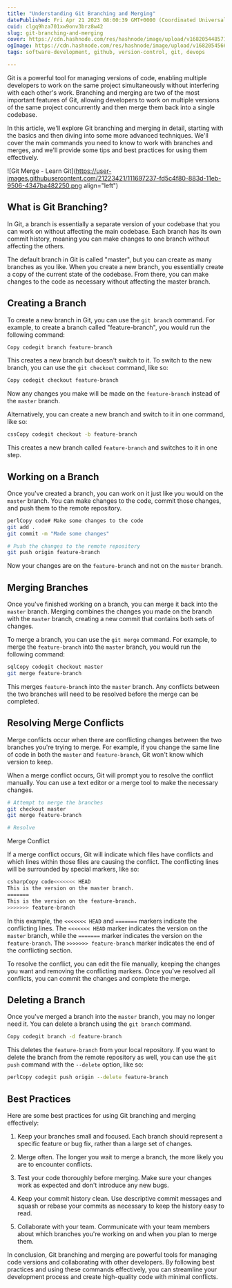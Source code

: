 ```yaml
---
title: "Understanding Git Branching and Merging"
datePublished: Fri Apr 21 2023 08:00:39 GMT+0000 (Coordinated Universal Time)
cuid: clgq9hza701xw9onv3brz8w42
slug: git-branching-and-merging
cover: https://cdn.hashnode.com/res/hashnode/image/upload/v1682054485711/e9573771-1fad-4f06-89eb-155794c7d972.png
ogImage: https://cdn.hashnode.com/res/hashnode/image/upload/v1682054566390/ceb4224a-3d1b-4e45-821b-c6569409c5b5.png
tags: software-development, github, version-control, git, devops

---
```


Git is a powerful tool for managing versions of code, enabling multiple developers to work on the same project simultaneously without interfering with each other's work. Branching and merging are two of the most important features of Git, allowing developers to work on multiple versions of the same project concurrently and then merge them back into a single codebase.

In this article, we'll explore Git branching and merging in detail, starting with the basics and then diving into some more advanced techniques. We'll cover the main commands you need to know to work with branches and merges, and we'll provide some tips and best practices for using them effectively.

![Git Merge - Learn Git](https://user-images.githubusercontent.com/21223421/111697237-fd5c4f80-883d-11eb-9506-4347ba482250.png align="left")

## **What is Git Branching?**

In Git, a branch is essentially a separate version of your codebase that you can work on without affecting the main codebase. Each branch has its own commit history, meaning you can make changes to one branch without affecting the others.

The default branch in Git is called "master", but you can create as many branches as you like. When you create a new branch, you essentially create a copy of the current state of the codebase. From there, you can make changes to the code as necessary without affecting the master branch.

## **Creating a Branch**

To create a new branch in Git, you can use the `git branch` command. For example, to create a branch called "feature-branch", you would run the following command:

```bash
Copy codegit branch feature-branch
```

This creates a new branch but doesn't switch to it. To switch to the new branch, you can use the `git checkout` command, like so:

```bash
Copy codegit checkout feature-branch
```

Now any changes you make will be made on the `feature-branch` instead of the `master` branch.

Alternatively, you can create a new branch and switch to it in one command, like so:

```bash
cssCopy codegit checkout -b feature-branch
```

This creates a new branch called `feature-branch` and switches to it in one step.

## **Working on a Branch**

Once you've created a branch, you can work on it just like you would on the `master` branch. You can make changes to the code, commit those changes, and push them to the remote repository.

```bash
perlCopy code# Make some changes to the code
git add .
git commit -m "Made some changes"

# Push the changes to the remote repository
git push origin feature-branch
```

Now your changes are on the `feature-branch` and not on the `master` branch.

## **Merging Branches**

Once you've finished working on a branch, you can merge it back into the `master` branch. Merging combines the changes you made on the branch with the `master` branch, creating a new commit that contains both sets of changes.

To merge a branch, you can use the `git merge` command. For example, to merge the `feature-branch` into the `master` branch, you would run the following command:

```bash
sqlCopy codegit checkout master
git merge feature-branch
```

This merges `feature-branch` into the `master` branch. Any conflicts between the two branches will need to be resolved before the merge can be completed.

## **Resolving Merge Conflicts**

Merge conflicts occur when there are conflicting changes between the two branches you're trying to merge. For example, if you change the same line of code in both the `master` and `feature-branch`, Git won't know which version to keep.

When a merge conflict occurs, Git will prompt you to resolve the conflict manually. You can use a text editor or a merge tool to make the necessary changes.

```bash
# Attempt to merge the branches
git checkout master
git merge feature-branch

# Resolve
```

Merge Conflict

If a merge conflict occurs, Git will indicate which files have conflicts and which lines within those files are causing the conflict. The conflicting lines will be surrounded by special markers, like so:

```bash
csharpCopy code<<<<<<< HEAD
This is the version on the master branch.
=======
This is the version on the feature-branch.
>>>>>>> feature-branch
```

In this example, the `<<<<<<< HEAD` and `=======` markers indicate the conflicting lines. The `<<<<<<< HEAD` marker indicates the version on the `master` branch, while the `=======` marker indicates the version on the `feature-branch`. The `>>>>>>> feature-branch` marker indicates the end of the conflicting section.

To resolve the conflict, you can edit the file manually, keeping the changes you want and removing the conflicting markers. Once you've resolved all conflicts, you can commit the changes and complete the merge.

## **Deleting a Branch**

Once you've merged a branch into the `master` branch, you may no longer need it. You can delete a branch using the `git branch` command.

```bash
Copy codegit branch -d feature-branch
```

This deletes the `feature-branch` from your local repository. If you want to delete the branch from the remote repository as well, you can use the `git push` command with the `--delete` option, like so:

```bash
perlCopy codegit push origin --delete feature-branch
```

## **Best Practices**

Here are some best practices for using Git branching and merging effectively:

1. Keep your branches small and focused. Each branch should represent a specific feature or bug fix, rather than a large set of changes.
    
2. Merge often. The longer you wait to merge a branch, the more likely you are to encounter conflicts.
    
3. Test your code thoroughly before merging. Make sure your changes work as expected and don't introduce any new bugs.
    
4. Keep your commit history clean. Use descriptive commit messages and squash or rebase your commits as necessary to keep the history easy to read.
    
5. Collaborate with your team. Communicate with your team members about which branches you're working on and when you plan to merge them.
    

In conclusion, Git branching and merging are powerful tools for managing code versions and collaborating with other developers. By following best practices and using these commands effectively, you can streamline your development process and create high-quality code with minimal conflicts.